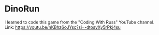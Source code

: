 # DinoRun
 I learned to code this game from the "Coding With Russ" YouTube channel.
 Link: https://youtu.be/nKBhz6oJYsc?si=-dtosvXy5rPkj4su
